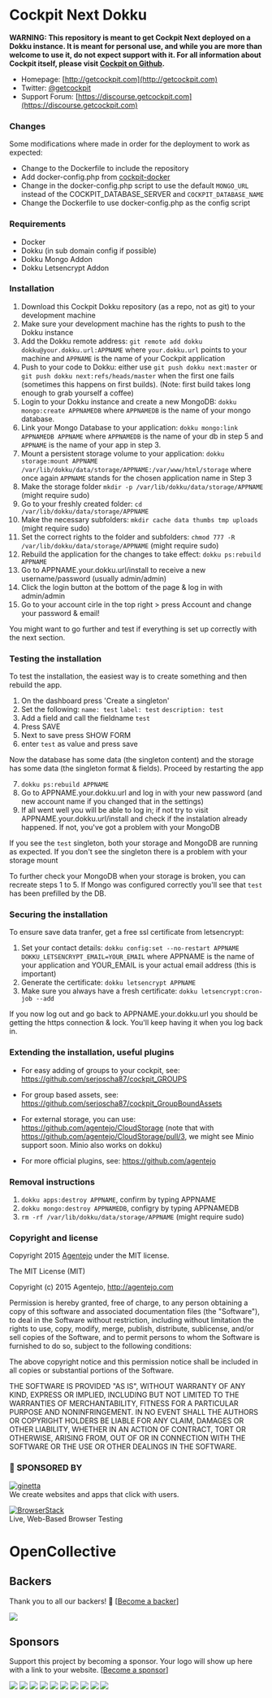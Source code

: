 # Cockpit Next Dokku

**WARNING: This repository is meant to get Cockpit Next deployed on a Dokku instance. It is meant for personal use, and while you are more than welcome to use it, do not expect support with it. For all information about Cockpit itself, please visit [Cockpit on Github](https://github.com/agentejo/cockpit).**

* Homepage: [http://getcockpit.com](http://getcockpit.com)
* Twitter: [@getcockpit](http://twitter.com/getcockpit)
* Support Forum: [https://discourse.getcockpit.com](https://discourse.getcockpit.com)

### Changes

Some modifications where made in order for the deployment to work as expected:

* Change to the Dockerfile to include the repository
* Add docker-config.php from [cockpit-docker](https://github.com/COCOPi/cockpit-docker)
* Change in the docker-config.php script to use the default `MONGO_URL` instead of the COCKPIT_DATABASE_SERVER and `COCKPIT_DATABASE_NAME`
* Change the Dockerfile to use docker-config.php as the config script

### Requirements

* Docker
* Dokku (in sub domain config if possible)
* Dokku Mongo Addon
* Dokku Letsencrypt Addon


### Installation

1. Download this Cockpit Dokku repository (as a repo, not as git) to your development machine
2. Make sure your development machine has the rights to push to the Dokku instance
3. Add the Dokku remote address: `git remote add dokku dokku@your.dokku.url:APPNAME` where `your.dokku.url` points to your machine and `APPNAME` is the name of your Cockpit application
4. Push to your code to Dokku: either use `git push dokku next:master` or `git push dokku next:refs/heads/master` when the first one fails (sometimes this happens on first builds). (Note: first build takes long enough to grab yourself a coffee)
5. Login to your Dokku instance and create a new MongoDB: `dokku mongo:create APPNAMEDB` where `APPNAMEDB` is the name of your mongo database.
6. Link your Mongo Database to your application: `dokku mongo:link APPNAMEDB APPNAME` where `APPNAMEDB` is the name of your db in step 5 and `APPNAME` is the name of your app in step 3.
7. Mount a persistent storage volume to your application: `dokku storage:mount APPNAME /var/lib/dokku/data/storage/APPNAME:/var/www/html/storage` where once again `APPNAME` stands for the chosen application name in Step 3
8. Make the storage folder `mkdir -p /var/lib/dokku/data/storage/APPNAME` (might require sudo)
9. Go to your freshly created folder: `cd /var/lib/dokku/data/storage/APPNAME` 
10. Make the necessary subfolders: `mkdir cache data thumbs tmp uploads` (might require sudo)
11. Set the correct rights to the folder and subfolders: `chmod 777 -R /var/lib/dokku/data/storage/APPNAME` (might require sudo)
12. Rebuild the application for the changes to take effect: `dokku ps:rebuild APPNAME`
13. Go to APPNAME.your.dokku.url/install to receive a new username/password (usually admin/admin)
14. Click the login button at the bottom of the page & log in with admin/admin
15. Go to your account cirle in the top right > press Account and change your password & email!

You might want to go further and test if everything is set up correctly with the next section.

### Testing the installation

To test the installation, the easiest way is to create something and then rebuild the app.

1. On the dashboard press 'Create a singleton'
2. Set the following: `name: test` `label: test` `description: test`
3. Add a field and call the fieldname `test`
4. Press SAVE
5. Next to save press SHOW FORM
6. enter `test` as value and press save

Now the database has some data (the singleton content) and the storage has some data (the singleton format & fields). Proceed by restarting the app

7. `dokku ps:rebuild APPNAME`
8. Go to APPNAME.your.dokku.url and log in with your new password (and new account name if you changed that in the settings)
9. If all went well you will be able to log in; if not try to visit APPNAME.your.dokku.url/install and check if the instalation already happened. If not, you've got a problem with your MongoDB

If you see the `test` singleton, both your storage and MongoDB are running as expected. If you don't see the singleton there is a problem with your storage mount

To further check your MongoDB when your storage is broken, you can recreate steps 1 to 5. If Mongo was configured correctly you'll see that `test` has been prefilled by the DB.

### Securing the installation

To ensure save data tranfer, get a free ssl certificate from letsencrypt:
1. Set your contact details: `dokku config:set --no-restart APPNAME DOKKU_LETSENCRYPT_EMAIL=YOUR_EMAIL` where APPNAME is the name of your application and YOUR_EMAIL is your actual email address (this is important)
2. Generate the certificate: `dokku letsencrypt APPNAME`
3. Make sure you always have a fresh certificate: `dokku letsencrypt:cron-job --add`

If you now log out and go back to APPNAME.your.dokku.url you should be getting the https connection & lock.
You'll keep having it when you log back in.

### Extending the installation, useful plugins

- For easy adding of groups to your cockpit, see: https://github.com/serjoscha87/cockpit_GROUPS
- For group based assets, see: https://github.com/serjoscha87/cockpit_GroupBoundAssets
- For external storage, you can use: https://github.com/agentejo/CloudStorage (note that with https://github.com/agentejo/CloudStorage/pull/3, we might see Minio support soon. Minio also works on dokku)

- For more official plugins, see: https://github.com/agentejo

### Removal instructions

1. `dokku apps:destroy APPNAME`, confirm by typing APPNAME
2. `dokku mongo:destroy APPNAMEDB`, configry by typing APPNAMEDB
3. `rm -rf /var/lib/dokku/data/storage/APPNAME` (might require sudo)



### Copyright and license

Copyright 2015 [Agentejo](http://www.agentejo.com) under the MIT license.

The MIT License (MIT)

Copyright (c) 2015 Agentejo, http://agentejo.com

Permission is hereby granted, free of charge, to any person obtaining a copy of
this software and associated documentation files (the "Software"), to deal in
the Software without restriction, including without limitation the rights to
use, copy, modify, merge, publish, distribute, sublicense, and/or sell copies of
the Software, and to permit persons to whom the Software is furnished to do so,
subject to the following conditions:

The above copyright notice and this permission notice shall be included in all
copies or substantial portions of the Software.

THE SOFTWARE IS PROVIDED "AS IS", WITHOUT WARRANTY OF ANY KIND, EXPRESS OR
IMPLIED, INCLUDING BUT NOT LIMITED TO THE WARRANTIES OF MERCHANTABILITY, FITNESS
FOR A PARTICULAR PURPOSE AND NONINFRINGEMENT. IN NO EVENT SHALL THE AUTHORS OR
COPYRIGHT HOLDERS BE LIABLE FOR ANY CLAIM, DAMAGES OR OTHER LIABILITY, WHETHER
IN AN ACTION OF CONTRACT, TORT OR OTHERWISE, ARISING FROM, OUT OF OR IN
CONNECTION WITH THE SOFTWARE OR THE USE OR OTHER DEALINGS IN THE SOFTWARE.

### 💐 SPONSORED BY

[![ginetta](https://user-images.githubusercontent.com/321047/29219315-f1594924-7eb7-11e7-9d58-4dcf3f0ad6d6.png)](https://www.ginetta.net)<br>
We create websites and apps that click with users.


[![BrowserStack](https://user-images.githubusercontent.com/355427/27389060-9f716c82-569d-11e7-923c-bd5fe7f1c55a.png)](https://www.browserstack.com)<br>
Live, Web-Based Browser Testing


# OpenCollective

## Backers

Thank you to all our backers! 🙏 [[Become a backer](https://opencollective.com/cockpit#backer)]

<a href="https://opencollective.com/cockpit#backers" target="_blank"><img src="https://opencollective.com/cockpit/backers.svg?width=890"></a>

## Sponsors

Support this project by becoming a sponsor. Your logo will show up here with a link to your website. [[Become a sponsor](https://opencollective.com/cockpit#sponsor)]

<a href="https://opencollective.com/cockpit/sponsor/0/website" target="_blank"><img src="https://opencollective.com/cockpit/sponsor/0/avatar.svg"></a>
<a href="https://opencollective.com/cockpit/sponsor/1/website" target="_blank"><img src="https://opencollective.com/cockpit/sponsor/1/avatar.svg"></a>
<a href="https://opencollective.com/cockpit/sponsor/2/website" target="_blank"><img src="https://opencollective.com/cockpit/sponsor/2/avatar.svg"></a>
<a href="https://opencollective.com/cockpit/sponsor/3/website" target="_blank"><img src="https://opencollective.com/cockpit/sponsor/3/avatar.svg"></a>
<a href="https://opencollective.com/cockpit/sponsor/4/website" target="_blank"><img src="https://opencollective.com/cockpit/sponsor/4/avatar.svg"></a>
<a href="https://opencollective.com/cockpit/sponsor/5/website" target="_blank"><img src="https://opencollective.com/cockpit/sponsor/5/avatar.svg"></a>
<a href="https://opencollective.com/cockpit/sponsor/6/website" target="_blank"><img src="https://opencollective.com/cockpit/sponsor/6/avatar.svg"></a>
<a href="https://opencollective.com/cockpit/sponsor/7/website" target="_blank"><img src="https://opencollective.com/cockpit/sponsor/7/avatar.svg"></a>
<a href="https://opencollective.com/cockpit/sponsor/8/website" target="_blank"><img src="https://opencollective.com/cockpit/sponsor/8/avatar.svg"></a>
<a href="https://opencollective.com/cockpit/sponsor/9/website" target="_blank"><img src="https://opencollective.com/cockpit/sponsor/9/avatar.svg"></a>
